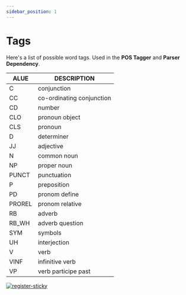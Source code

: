 ```yaml
---
sidebar_position: 1
---
```


# Tags

Here's a list of possible word tags. Used in the **POS Tagger** and **Parser Dependency**.

| ALUE   	| DESCRIPTION               	|
|--------	|---------------------------	|
| C      	| conjunction               	|
| CC     	| co-ordinating conjunction 	|
| CD     	| number                    	|
| CLO    	| pronoun object            	|
| CLS    	| pronoun                   	|
| D      	| determiner                	|
| JJ     	| adjective                 	|
| N      	| common noun               	|
| NP     	| proper noun               	|
| PUNCT  	| punctuation               	|
| P      	| preposition               	|
| PD     	| pronom define             	|
| PROREL 	| pronom relative           	|
| RB     	| adverb                    	|
| RB_WH  	| adverb question           	|
| SYM    	| symbols                   	|
| UH     	| interjection              	|
| V      	| verb                      	|
| VINF   	| infinitive verb           	|
| VP     	| verb participe past       	|

[![register-sticky](/img/register-sticky.png)](https://app.lettria.com/signup)